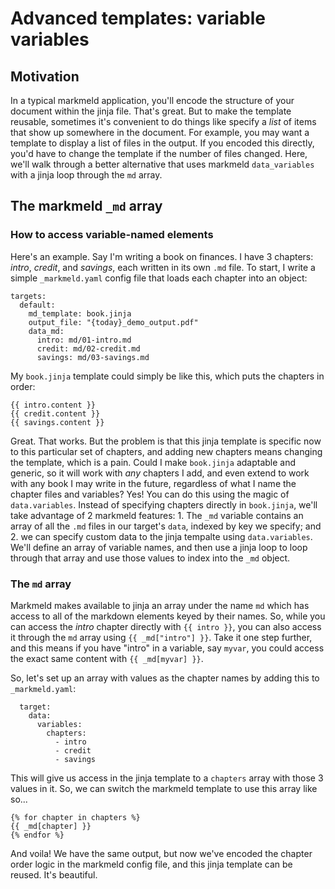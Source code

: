 # Advanced templates: variable variables

## Motivation

In a typical markmeld application, you'll encode the structure of your document within the jinja file. That's great. But to make the template reusable, sometimes it's convenient to do things like specify a *list* of items that show up somewhere in the document. For example, you may want a template to display a list of files in the output. If you encoded this directly, you'd have to change the template if the number of files changed. Here, we'll walk through a better alternative that uses markmeld `data_variables` with a jinja loop through the `md` array.

## The markmeld `_md` array

### How to access variable-named elements

Here's an example. Say I'm writing a book on finances. I have 3 chapters: *intro*, *credit*, and *savings*, each written in its own `.md` file. To start, I write a simple `_markmeld.yaml` config file that loads each chapter into an object:

```
targets:
  default:
    md_template: book.jinja
    output_file: "{today}_demo_output.pdf"
    data_md:
      intro: md/01-intro.md
      credit: md/02-credit.md
      savings: md/03-savings.md

```

My `book.jinja` template could simply be like this, which puts the chapters in order:

```
{{ intro.content }}
{{ credit.content }}
{{ savings.content }}
```

Great. That works. But the problem is that this jinja template is specific now to this particular set of chapters, and adding new chapters means changing the template, which is a pain. Could I make `book.jinja` adaptable and generic, so it will work with *any* chapters I add, and even extend to work with any book I may write in the future, regardless of what I name the chapter files and variables? Yes! You can do this using the magic of `data.variables`. Instead of specifying chapters directly in `book.jinja`, we'll take advantage of 2 markmeld features: 1. The `_md` variable contains an array of all the `.md` files in our target's `data`, indexed by key we specify; and 2. we can specify custom data to the jinja tempalte using `data.variables`. We'll define an array of variable names, and then use a jinja loop to loop through that array and use those values to index into the `_md` object.

### The `md` array

Markmeld makes available to jinja an array under the name `md` which has access to all of the markdown elements keyed by their names. So, while you can access the *intro* chapter directly with `{{ intro }}`, you can also access it through the `md` array using `{{ _md["intro"] }}`. Take it one step further, and this means if you have "intro" in a variable, say `myvar`, you could access the exact same content with `{{ _md[myvar] }}`.

So, let's set up an array with values as the chapter names by adding this to `_markmeld.yaml`:

```
  target:
    data:
      variables:
        chapters:
          - intro
          - credit
          - savings
```

This will give us access in the jinja template to a `chapters` array with those 3 values in it. So, we can switch the markmeld template to use this array like so...

```
{% for chapter in chapters %}
{{ _md[chapter] }}
{% endfor %}
```

And voila! We have the same output, but now we've encoded the chapter order logic in the markmeld config file, and this jinja template can be reused. It's beautiful.


